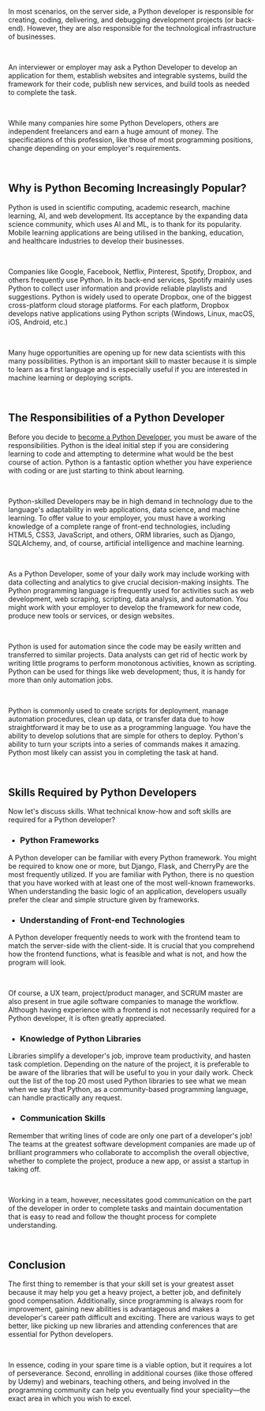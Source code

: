 <span style="font-weight: 400;">In most scenarios, on the server side, a Python developer is responsible for creating, coding, delivering, and debugging development projects (or back-end). However, they are also responsible for the technological infrastructure of businesses.</span>

&nbsp;

<span style="font-weight: 400;">An interviewer or employer may ask a Python Developer to develop an application for them, establish websites and integrable systems, build the framework for their code, publish new services, and build tools as needed to complete the task.</span>

&nbsp;

<span style="font-weight: 400;">While many companies hire some Python Developers, others are independent freelancers and earn a huge amount of money. The specifications of this profession, like those of most programming positions, change depending on your employer's requirements.</span>

&nbsp;
<h2><b>Why is Python Becoming Increasingly Popular?</b></h2>
<span style="font-weight: 400;">Python is used in scientific computing, academic research, machine learning, AI, and web development. Its acceptance by the expanding data science community, which uses AI and ML, is to thank for its popularity. Mobile learning applications are being utilised in the banking, education, and healthcare industries to develop their businesses.</span>

&nbsp;

<span style="font-weight: 400;">Companies like Google, Facebook, Netflix, Pinterest, Spotify, Dropbox, and others frequently use Python. In its back-end services, Spotify mainly uses Python to collect user information and provide reliable playlists and suggestions. Python is widely used to operate Dropbox, one of the biggest cross-platform cloud storage platforms. For each platform, Dropbox develops native applications using Python scripts (Windows, Linux, macOS, iOS, Android, etc.)</span>

&nbsp;

<span style="font-weight: 400;">Many huge opportunities are opening up for new data scientists with this many possibilities. Python is an important skill to master because it is simple to learn as a first language and is especially useful if you are interested in machine learning or deploying scripts.</span>

&nbsp;
<h2><b>The Responsibilities of a Python Developer</b></h2>
<span style="font-weight: 400;">Before you decide to </span><a href="https://collegenroll.com/resources/how-to-become-a-python-developer/"><span style="font-weight: 400;">become a Python Developer</span></a><span style="font-weight: 400;">, you must be aware of the responsibilities. Python is the ideal initial step if you are considering learning to code and attempting to determine what would be the best course of action. Python is a fantastic option whether you have experience with coding or are just starting to think about learning.</span>

&nbsp;

<span style="font-weight: 400;">Python-skilled Developers may be in high demand in technology due to the language's adaptability in web applications, data science, and machine learning. To offer value to your employer, you must have a working knowledge of a complete range of front-end technologies, including HTML5, CSS3, JavaScript, and others, ORM libraries, such as Django, SQLAlchemy, and, of course, artificial intelligence and machine learning.</span>

&nbsp;

<span style="font-weight: 400;">As a Python Developer, some of your daily work may include working with data collecting and analytics to give crucial decision-making insights. The Python programming language is frequently used for activities such as web development, web scraping, scripting, data analysis, and automation. You might work with your employer to develop the framework for new code, produce new tools or services, or design websites.</span>

&nbsp;

<span style="font-weight: 400;">Python is used for automation since the code may be easily written and transferred to similar projects. Data analysts can get rid of hectic work by writing little programs to perform monotonous activities, known as scripting. Python can be used for things like web development; thus, it is handy for more than only automation jobs.</span>

&nbsp;

<span style="font-weight: 400;">Python is commonly used to create scripts for deployment, manage automation procedures, clean up data, or transfer data due to how straightforward it may be to use as a programming language. You have the ability to develop solutions that are simple for others to deploy. Python's ability to turn your scripts into a series of commands makes it amazing. Python most likely can assist you in completing the task at hand.</span>

&nbsp;
<h2><b>Skills Required by Python Developers</b></h2>
<span style="font-weight: 400;">Now let's discuss skills. What technical know-how and soft skills are required for a Python developer?</span>
<ul>
 	<li aria-level="1">
<h3><b>Python Frameworks</b></h3>
</li>
</ul>
<span style="font-weight: 400;">A Python developer can be familiar with every Python framework. You might be required to know one or more, but Django, Flask, and CherryPy are the most frequently utilized. If you are familiar with Python, there is no question that you have worked with at least one of the most well-known frameworks. When understanding the basic logic of an application, developers usually prefer the clear and simple structure given by frameworks.</span>
<ul>
 	<li aria-level="1">
<h3><b>Understanding of Front-end Technologies</b></h3>
</li>
</ul>
<span style="font-weight: 400;">A Python developer frequently needs to work with the frontend team to match the server-side with the client-side. It is crucial that you comprehend how the frontend functions, what is feasible and what is not, and how the program will look.</span>

&nbsp;

<span style="font-weight: 400;">Of course, a UX team, project/product manager, and SCRUM master are also present in true agile software companies to manage the workflow. Although having experience with a frontend is not necessarily required for a Python developer, it is often greatly appreciated.</span>
<ul>
 	<li aria-level="1">
<h3><b>Knowledge of Python Libraries</b></h3>
</li>
</ul>
<span style="font-weight: 400;">Libraries simplify a developer's job, improve team productivity, and hasten task completion. Depending on the nature of the project, it is preferable to be aware of the libraries that will be useful to you in your daily work. Check out the list of the top 20 most used Python libraries to see what we mean when we say that Python, as a community-based programming language, can handle practically any request.</span>
<ul>
 	<li aria-level="1">
<h3><b>Communication Skills</b></h3>
</li>
</ul>
<span style="font-weight: 400;">Remember that writing lines of code are only one part of a developer's job! The teams at the greatest software development companies are made up of brilliant programmers who collaborate to accomplish the overall objective, whether to complete the project, produce a new app, or assist a startup in taking off.</span>

&nbsp;

<span style="font-weight: 400;">Working in a team, however, necessitates good communication on the part of the developer in order to complete tasks and maintain documentation that is easy to read and follow the thought process for complete understanding.</span>

&nbsp;
<h2><b>Conclusion</b></h2>
<span style="font-weight: 400;">The first thing to remember is that your skill set is your greatest asset because it may help you get a heavy project, a better job, and definitely good compensation. Additionally, since programming is always room for improvement, gaining new abilities is advantageous and makes a developer's career path difficult and exciting. There are various ways to get better, like picking up new libraries and attending conferences that are essential for Python developers.</span>

&nbsp;

<span style="font-weight: 400;">In essence, coding in your spare time is a viable option, but it requires a lot of perseverance. Second, enrolling in additional courses (like those offered by Udemy) and webinars, teaching others, and being involved in the programming community can help you eventually find your speciality—the exact area in which you wish to excel.</span>
